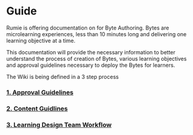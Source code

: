 # Guide

Rumie is offering documentation on for Byte Authoring. Bytes are microlearning experiences, less than 10 minutes long and delivering one learning objective at a time.

This documentation will provide the necessary information to better understand the process of creation of Bytes, various learning objectives and approval guidelines necessary to deploy the Bytes for learners.

The Wiki is being defined in a 3 step process

### [1. Approval Guidelines](/approval-guidelines)

### [2. Content Guidlines](/byte-authoring/#content-guidelines)

### [3. Learning Design Team Workflow](/learning-design-team-workflow)